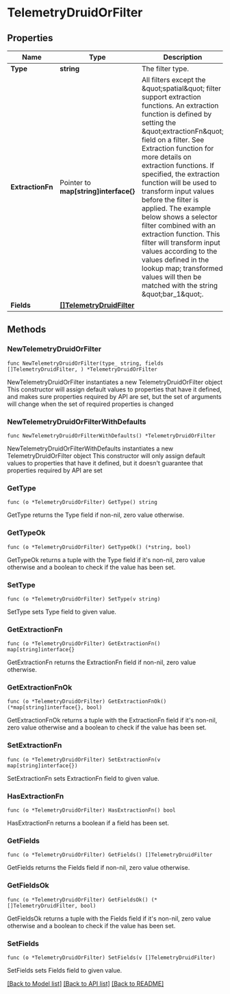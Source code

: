 # TelemetryDruidOrFilter

## Properties

Name | Type | Description | Notes
------------ | ------------- | ------------- | -------------
**Type** | **string** | The filter type. | 
**ExtractionFn** | Pointer to **map[string]interface{}** | All filters except the \&quot;spatial\&quot; filter support extraction functions. An extraction function is defined by setting the \&quot;extractionFn\&quot; field on a filter. See Extraction function for more details on extraction functions. If specified, the extraction function will be used to transform input values before the filter is applied. The example below shows a selector filter combined with an extraction function. This filter will transform input values according to the values defined in the lookup map; transformed values will then be matched with the string \&quot;bar_1\&quot;. | [optional] 
**Fields** | [**[]TelemetryDruidFilter**](telemetry.DruidFilter.md) |  | 

## Methods

### NewTelemetryDruidOrFilter

`func NewTelemetryDruidOrFilter(type_ string, fields []TelemetryDruidFilter, ) *TelemetryDruidOrFilter`

NewTelemetryDruidOrFilter instantiates a new TelemetryDruidOrFilter object
This constructor will assign default values to properties that have it defined,
and makes sure properties required by API are set, but the set of arguments
will change when the set of required properties is changed

### NewTelemetryDruidOrFilterWithDefaults

`func NewTelemetryDruidOrFilterWithDefaults() *TelemetryDruidOrFilter`

NewTelemetryDruidOrFilterWithDefaults instantiates a new TelemetryDruidOrFilter object
This constructor will only assign default values to properties that have it defined,
but it doesn't guarantee that properties required by API are set

### GetType

`func (o *TelemetryDruidOrFilter) GetType() string`

GetType returns the Type field if non-nil, zero value otherwise.

### GetTypeOk

`func (o *TelemetryDruidOrFilter) GetTypeOk() (*string, bool)`

GetTypeOk returns a tuple with the Type field if it's non-nil, zero value otherwise
and a boolean to check if the value has been set.

### SetType

`func (o *TelemetryDruidOrFilter) SetType(v string)`

SetType sets Type field to given value.


### GetExtractionFn

`func (o *TelemetryDruidOrFilter) GetExtractionFn() map[string]interface{}`

GetExtractionFn returns the ExtractionFn field if non-nil, zero value otherwise.

### GetExtractionFnOk

`func (o *TelemetryDruidOrFilter) GetExtractionFnOk() (*map[string]interface{}, bool)`

GetExtractionFnOk returns a tuple with the ExtractionFn field if it's non-nil, zero value otherwise
and a boolean to check if the value has been set.

### SetExtractionFn

`func (o *TelemetryDruidOrFilter) SetExtractionFn(v map[string]interface{})`

SetExtractionFn sets ExtractionFn field to given value.

### HasExtractionFn

`func (o *TelemetryDruidOrFilter) HasExtractionFn() bool`

HasExtractionFn returns a boolean if a field has been set.

### GetFields

`func (o *TelemetryDruidOrFilter) GetFields() []TelemetryDruidFilter`

GetFields returns the Fields field if non-nil, zero value otherwise.

### GetFieldsOk

`func (o *TelemetryDruidOrFilter) GetFieldsOk() (*[]TelemetryDruidFilter, bool)`

GetFieldsOk returns a tuple with the Fields field if it's non-nil, zero value otherwise
and a boolean to check if the value has been set.

### SetFields

`func (o *TelemetryDruidOrFilter) SetFields(v []TelemetryDruidFilter)`

SetFields sets Fields field to given value.



[[Back to Model list]](../README.md#documentation-for-models) [[Back to API list]](../README.md#documentation-for-api-endpoints) [[Back to README]](../README.md)


